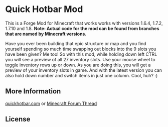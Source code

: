 # Quick Hotbar Mod

This is a Forge Mod for Minecraft that works works with versions 1.6.4, 1.7.2, 1.7.10 and 1.8. **Note: Actual code for the mod can be found from branches that are named by Minecraft versions.**

Have you ever been building that epic structure or map and you find yourself spending so much time swapping out blocks into the 9 slots you have been given? Me too! So with this mod, while holding down left CTRL you will see a preview of all 27 inventory slots. Use your mouse wheel to toggle inventory rows up or down. As you are doing this, you will get a preview of your inventory slots in game. And with the latest version you can also hold down number and switch items in just one column. Cool, huh? :)

## More Information
[quickhotbar.com](http://www.quickhotbar.com/) or [Minecraft Forum Thread](http://www.minecraftforum.net/forums/mapping-and-modding/minecraft-mods/2143847-quick-hotbar-mod)

## License
